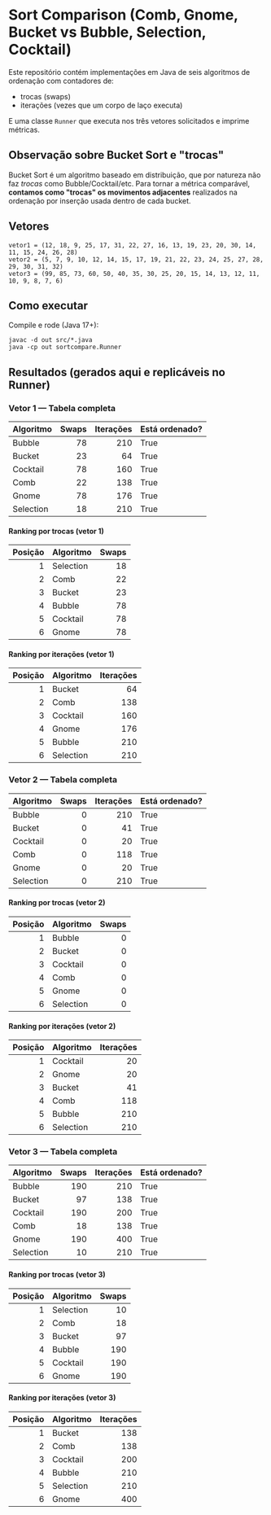 
# Sort Comparison (Comb, Gnome, Bucket vs Bubble, Selection, Cocktail)

Este repositório contém implementações em Java de seis algoritmos de ordenação com contadores de:
- trocas (swaps)
- iterações (vezes que um corpo de laço executa)

E uma classe `Runner` que executa nos três vetores solicitados e imprime métricas.

## Observação sobre Bucket Sort e "trocas"
Bucket Sort é um algoritmo baseado em distribuição, que por natureza não faz *trocas* como Bubble/Cocktail/etc.
Para tornar a métrica comparável, **contamos como "trocas" os movimentos adjacentes** realizados na ordenação por inserção usada dentro de cada bucket.

## Vetores
```
vetor1 = (12, 18, 9, 25, 17, 31, 22, 27, 16, 13, 19, 23, 20, 30, 14, 11, 15, 24, 26, 28)
vetor2 = (5, 7, 9, 10, 12, 14, 15, 17, 19, 21, 22, 23, 24, 25, 27, 28, 29, 30, 31, 32)
vetor3 = (99, 85, 73, 60, 50, 40, 35, 30, 25, 20, 15, 14, 13, 12, 11, 10, 9, 8, 7, 6)
```

## Como executar
Compile e rode (Java 17+):
```
javac -d out src/*.java
java -cp out sortcompare.Runner
```

## Resultados (gerados aqui e replicáveis no Runner)

### Vetor 1 — Tabela completa
| Algoritmo   |   Swaps |   Iterações | Está ordenado?   |
|:------------|--------:|------------:|:-----------------|
| Bubble      |      78 |         210 | True             |
| Bucket      |      23 |          64 | True             |
| Cocktail    |      78 |         160 | True             |
| Comb        |      22 |         138 | True             |
| Gnome       |      78 |         176 | True             |
| Selection   |      18 |         210 | True             |

#### Ranking por trocas (vetor 1)
|   Posição | Algoritmo   |   Swaps |
|----------:|:------------|--------:|
|         1 | Selection   |      18 |
|         2 | Comb        |      22 |
|         3 | Bucket      |      23 |
|         4 | Bubble      |      78 |
|         5 | Cocktail    |      78 |
|         6 | Gnome       |      78 |

#### Ranking por iterações (vetor 1)
|   Posição | Algoritmo   |   Iterações |
|----------:|:------------|------------:|
|         1 | Bucket      |          64 |
|         2 | Comb        |         138 |
|         3 | Cocktail    |         160 |
|         4 | Gnome       |         176 |
|         5 | Bubble      |         210 |
|         6 | Selection   |         210 |

### Vetor 2 — Tabela completa
| Algoritmo   |   Swaps |   Iterações | Está ordenado?   |
|:------------|--------:|------------:|:-----------------|
| Bubble      |       0 |         210 | True             |
| Bucket      |       0 |          41 | True             |
| Cocktail    |       0 |          20 | True             |
| Comb        |       0 |         118 | True             |
| Gnome       |       0 |          20 | True             |
| Selection   |       0 |         210 | True             |

#### Ranking por trocas (vetor 2)
|   Posição | Algoritmo   |   Swaps |
|----------:|:------------|--------:|
|         1 | Bubble      |       0 |
|         2 | Bucket      |       0 |
|         3 | Cocktail    |       0 |
|         4 | Comb        |       0 |
|         5 | Gnome       |       0 |
|         6 | Selection   |       0 |

#### Ranking por iterações (vetor 2)
|   Posição | Algoritmo   |   Iterações |
|----------:|:------------|------------:|
|         1 | Cocktail    |          20 |
|         2 | Gnome       |          20 |
|         3 | Bucket      |          41 |
|         4 | Comb        |         118 |
|         5 | Bubble      |         210 |
|         6 | Selection   |         210 |

### Vetor 3 — Tabela completa
| Algoritmo   |   Swaps |   Iterações | Está ordenado?   |
|:------------|--------:|------------:|:-----------------|
| Bubble      |     190 |         210 | True             |
| Bucket      |      97 |         138 | True             |
| Cocktail    |     190 |         200 | True             |
| Comb        |      18 |         138 | True             |
| Gnome       |     190 |         400 | True             |
| Selection   |      10 |         210 | True             |

#### Ranking por trocas (vetor 3)
|   Posição | Algoritmo   |   Swaps |
|----------:|:------------|--------:|
|         1 | Selection   |      10 |
|         2 | Comb        |      18 |
|         3 | Bucket      |      97 |
|         4 | Bubble      |     190 |
|         5 | Cocktail    |     190 |
|         6 | Gnome       |     190 |

#### Ranking por iterações (vetor 3)
|   Posição | Algoritmo   |   Iterações |
|----------:|:------------|------------:|
|         1 | Bucket      |         138 |
|         2 | Comb        |         138 |
|         3 | Cocktail    |         200 |
|         4 | Bubble      |         210 |
|         5 | Selection   |         210 |
|         6 | Gnome       |         400 |

